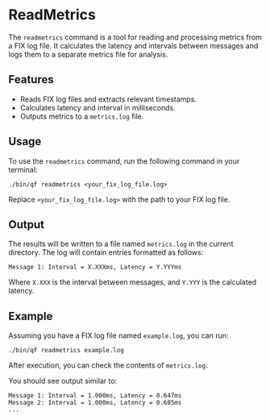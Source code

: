 # ReadMetrics

The `readmetrics` command is a tool for reading and processing metrics from a FIX log file. It calculates the latency and intervals between messages and logs them to a separate metrics file for analysis.

## Features

- Reads FIX log files and extracts relevant timestamps.
- Calculates latency and interval in milliseconds.
- Outputs metrics to a `metrics.log` file.

## Usage

To use the `readmetrics` command, run the following command in your terminal:

```
./bin/qf readmetrics <your_fix_log_file.log>
```

Replace `<your_fix_log_file.log>` with the path to your FIX log file.

## Output

The results will be written to a file named `metrics.log` in the current directory. The log will contain entries formatted as follows:

```
Message 1: Interval = X.XXXms, Latency = Y.YYYms
```

Where `X.XXX` is the interval between messages, and `Y.YYY` is the calculated latency.

## Example

Assuming you have a FIX log file named `example.log`, you can run:

```
./bin/qf readmetrics example.log
```

After execution, you can check the contents of `metrics.log`:

You should see output similar to:

```
Message 1: Interval = 1.000ms, Latency = 0.647ms
Message 2: Interval = 1.000ms, Latency = 0.685ms
...
```